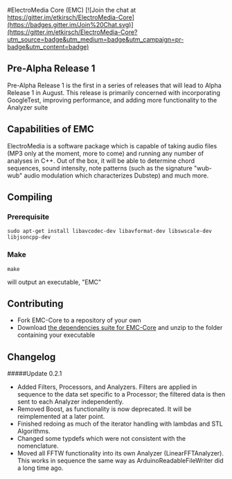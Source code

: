 #ElectroMedia Core (EMC)
[![Join the chat at https://gitter.im/etkirsch/ElectroMedia-Core](https://badges.gitter.im/Join%20Chat.svg)](https://gitter.im/etkirsch/ElectroMedia-Core?utm_source=badge&utm_medium=badge&utm_campaign=pr-badge&utm_content=badge)

## Pre-Alpha Release 1
Pre-Alpha Release 1 is the first in a series of releases that will lead to Alpha Release 1 in August. This release is primarily concerned with incorporating GoogleTest, improving performance, and adding more functionality to the Analyzer suite

## Capabilities of EMC
ElectroMedia is a software package which is capable of taking audio files (MP3 only at the moment, more to come) and running any number of analyses in C++. Out of the box, it will be able to determine chord sequences, sound intensity, note patterns (such as the signature "wub-wub" audio modulation which characterizes Dubstep) and much more.

## Compiling

### Prerequisite

    sudo apt-get install libavcodec-dev libavformat-dev libswscale-dev libjsoncpp-dev

### Make

    make

will output an executable, "EMC"

## Contributing
* Fork EMC-Core to a repository of your own
* Download [the dependencies suite for EMC-Core](http://www.neuravion.io/file.axd?file=/EMC/EMC%20Requirements.zip "EMC-Core Dependencies") and unzip to the folder containing your executable

## Changelog

#####Update 0.2.1
* Added Filters, Processors, and Analyzers. Filters are applied in sequence to the data set specific to a Processor; the filtered data is then sent to each Analyzer independently.
* Removed Boost, as functionality is now deprecated. It will be reimplemented at a later point.
* Finished redoing as much of the iterator handling with lambdas and STL Algorithms.
* Changed some typdefs which were not consistent with the nomenclature.
* Moved all FFTW functionality into its own Analyzer (LinearFFTAnalyzer). This works in sequence the same way as ArduinoReadableFileWriter did a long time ago.
